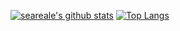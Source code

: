 [![seareale's github stats](https://github-readme-stats.vercel.app/api?username=seareale&show_icons=true&hide_border=true)](https://github.com/seareale)
[![Top Langs](https://github-readme-stats.vercel.app/api/top-langs/?username=seareale&layout=compact)](https://github.com/seareale)


<!--
### Hi there 👋

**SeaRealE/seareale** is a ✨ _special_ ✨ repository because its `README.md` (this file) appears on your GitHub profile.

Here are some ideas to get you started:

- 🔭 I’m currently working on ...
- 🌱 I’m currently learning ...
- 👯 I’m looking to collaborate on ...
- 🤔 I’m looking for help with ...
- 💬 Ask me about ...
- 📫 How to reach me: ...
- 😄 Pronouns: ...
- ⚡ Fun fact: ...
-->
